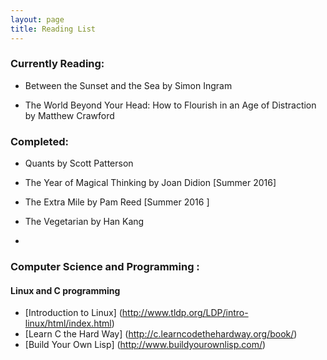 ```yaml
---
layout: page
title: Reading List
---
```


### Currently Reading:

* Between the Sunset and the Sea by Simon Ingram

* The World Beyond Your Head: How to Flourish in an Age of Distraction by Matthew Crawford

### Completed:

* Quants by Scott Patterson

* The Year of Magical Thinking by Joan Didion [Summer 2016]

* The Extra Mile by Pam Reed [Summer 2016 ]

* The Vegetarian by Han Kang

* 

### Computer Science and Programming :

#### Linux and C programming

* [Introduction to Linux] (http://www.tldp.org/LDP/intro-linux/html/index.html)
* [Learn C the Hard Way] (http://c.learncodethehardway.org/book/)
* [Build Your Own Lisp] (http://www.buildyourownlisp.com/)

